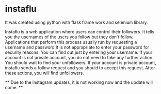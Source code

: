 # instaflu

It was created using python with flask frame work and selenium library.

Instaflu is a web application where users can control their followers. It tells you the usernames of the users you follow but they don't follow.
Applications that perform this process usually run by requesting a username and password.It is not appropriate to enter your password for security reasons.
You can find out just by entering your username. If your account is not private account, you do not need to take any further action.
You should wait to find your unfollowers. If your account is private account, instaflu sends a follow request and you should to accept this request. 
After these actions, you will find unfollowers.

**
Due to the Instagram updates, it is not working now and the update will come.
**
